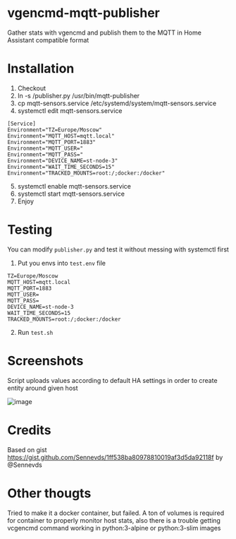 # vgencmd-mqtt-publisher
Gather stats with vgencmd and publish them to the MQTT in Home Assistant compatible format

# Installation

1. Checkout
2. ln -s <path-to>/publisher.py /usr/bin/mqtt-publisher
3. cp mqtt-sensors.service /etc/systemd/system/mqtt-sensors.service
4. systemctl edit mqtt-sensors.service

```
[Service]
Environment="TZ=Europe/Moscow"
Environment="MQTT_HOST=mqtt.local"
Environment="MQTT_PORT=1883"
Environment="MQTT_USER="
Environment="MQTT_PASS="
Environment="DEVICE_NAME=st-node-3"
Environment="WAIT_TIME_SECONDS=15"
Environment="TRACKED_MOUNTS=root:/;docker:/docker"
```

5. systemctl enable mqtt-sensors.service
6. systemctl start mqtt-sensors.service
7. Enjoy

# Testing

You can modify `publisher.py` and test it without messing with systemctl first

1. Put you envs into `test.env` file
```
TZ=Europe/Moscow
MQTT_HOST=mqtt.local
MQTT_PORT=1883
MQTT_USER=
MQTT_PASS=
DEVICE_NAME=st-node-3
WAIT_TIME_SECONDS=15
TRACKED_MOUNTS=root:/;docker:/docker
```
2. Run `test.sh`

# Screenshots

Script uploads values according to default HA settings in order to create entity around given host

![image](https://user-images.githubusercontent.com/6578413/201254683-d9c83265-8fe6-42dc-bb04-ef40aee409a0.png)

# Credits

Based on gist https://gist.github.com/Sennevds/1ff538ba80978810019af3d5da92118f by @Sennevds

# Other thougts

Tried to make it a docker container, but failed. A ton of volumes is required for container to properly monitor host stats, also there is a trouble getting vcgencmd command working in python:3-alpine or python:3-slim images
